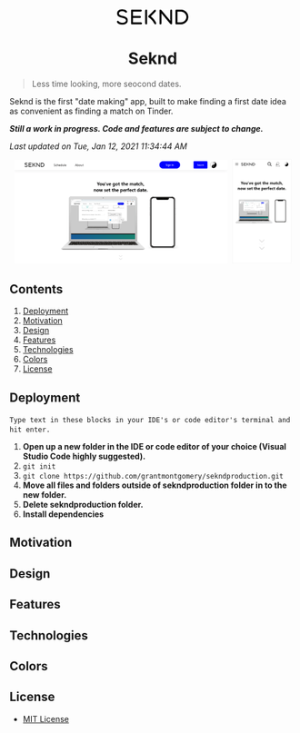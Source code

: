 <p width="100%" align="center">

<a href="https://sekndapp.com" target="">
    <img src="public/images/SekndLogo.png" width="25%">
</a>

</p>

<h1 align="center">
Seknd</h1>

> Less time looking, more seocond dates. <br>

Seknd is the first "date making" app, built to make finding a first date idea as convenient as finding a match on Tinder.

**_Still a work in progress. Code and features are subject to change._**

<!-- DO NOT CHANGE -->

_Last updated on Tue, Jan 12, 2021 11:34:44 AM_

<!-- DO NOT CHANGE -->

<p align="center">
<span>
<kbd>
<img src="public/images/SekndDesktopScreenshot.png" width="74.385%">
</img>
</kbd>
</span>
<span>
<kbd>
<img src="public/images/SekndMobileScreenshot.png" width="20.615%">
</img>
</kbd>
</span>
</p>

## Contents

1. [Deployment](#Deployment)
2. [Motivation](#Motivation)
3. [Design](#Design)
4. [Features](#Features)
5. [Technologies](#Technologies)
6. [Colors](#Colors)
7. [License](#License)

## Deployment

`Type text in these blocks in your IDE's or code editor's terminal and hit enter.`

1. **Open up a new folder in the IDE or code editor of your choice (Visual Studio Code highly suggested).**
2. `git init`
3. `git clone https://github.com/grantmontgomery/sekndproduction.git`
4. **Move all files and folders outside of sekndproduction folder in to the new folder.**
5. **Delete sekndproduction folder.**
6. **Install dependencies** <br/>

## Motivation

## Design

## Features

## Technologies

## Colors

## License

- [MIT License](https://github.com/grantmontgomery/sekndproduction/blob/master/LICENSE)
